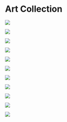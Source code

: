 # Art Collection

![](https://upload.wikimedia.org/wikipedia/commons/thumb/c/ce/Theodor_Kittelsen_-_Far%2C_far_away_Soria_Moria_Palace_shimmered_like_Gold_-_Google_Art_Project.jpg/1024px-Theodor_Kittelsen_-_Far%2C_far_away_Soria_Moria_Palace_shimmered_like_Gold_-_Google_Art_Project.jpg)

![](https://upload.wikimedia.org/wikipedia/commons/8/8f/Watts_%E2%80%93_After_the_Deluge.jpg)

![](https://upload.wikimedia.org/wikipedia/commons/9/90/Nikolaj_Alexandrowitsch_Jaroschenko_001.jpg)

![](https://upload.wikimedia.org/wikipedia/commons/b/b9/Caspar_David_Friedrich_-_Wanderer_above_the_sea_of_fog.jpg)

![](https://upload.wikimedia.org/wikipedia/commons/thumb/e/e5/Ivan_aivazovsky%2C_la_nona_onda%2C_1850%2C_dett.JPG/1024px-Ivan_aivazovsky%2C_la_nona_onda%2C_1850%2C_dett.JPG)

![](https://upload.wikimedia.org/wikipedia/commons/6/63/The_Creation_of_Adam.jpg)

![](https://upload.wikimedia.org/wikipedia/commons/a/ac/Caspar_David_Friedrich_-_Landscape_with_the_Rosenberg_in_the_Bohemian_Mountains_-_Google_Art_Project.jpg)

![](https://upload.wikimedia.org/wikipedia/commons/8/8c/David_-_The_Death_of_Socrates.jpg)

![](https://upload.wikimedia.org/wikipedia/commons/4/49/%22The_School_of_Athens%22_by_Raffaello_Sanzio_da_Urbino.jpg)

![](https://upload.wikimedia.org/wikipedia/commons/thumb/c/cf/The_gyri_of_the_thinker%27s_brain_as_a_maze_of_choices_in_biom_Wellcome_L0027293.jpg/1024px-The_gyri_of_the_thinker%27s_brain_as_a_maze_of_choices_in_biom_Wellcome_L0027293.jpg)

![](https://upload.wikimedia.org/wikipedia/commons/thumb/1/1b/Albert_Bierstadt_-_Storm_in_the_Mountains_-_47.1257_-_Museum_of_Fine_Arts.jpg/1024px-Albert_Bierstadt_-_Storm_in_the_Mountains_-_47.1257_-_Museum_of_Fine_Arts.jpg)
